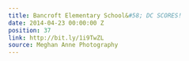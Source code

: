 ```yaml
---
title: Bancroft Elementary School&#58; DC SCORES!
date: 2014-04-23 00:00:00 Z
position: 37
link: http://bit.ly/1i9TwZL
source: Meghan Anne Photography
---
```


